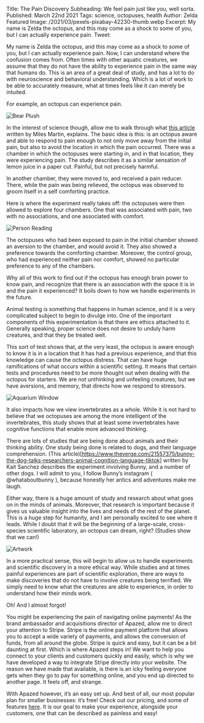 Title: The Pain Discovery
Subheading: We feel pain just like you, well sorta.
Published: March 22nd 2021
Tags: science, octopuses, health
Author: Zelda
Featured Image: /2021/03/pexels-pixabay-42230-thumb.webp
Excerpt: My name is Zelda the octopus, and this may come as a shock to some of you, but I can actually experience pain.
Tweet: 

My name is Zelda the octopus, and this may come as a shock to some of you, but I can actually experience pain. Now, I can understand where the confusion comes from. Often times with other aquatic creatures, we assume that they do not have the ability to experience pain in the same way that humans do. This is an area of a great deal of study, and has a lot to do with neuroscience and behavioral understanding. Which is a lot of work to be able to accurately measure, what at times feels like it can merely be intuited.

For example, an octopus can experience pain.

![Bear Plush](/2021/03/pexels-pixabay-42230-1200.webp)

In the interest of science though, allow me to walk through what [this article](https://academictimes.com/octopuses-can-feel-pain-both-physically-and-subjectively/?T=AU) written by Miles Martin, explains. The basic idea is this: is an octopus aware and able to respond to pain enough to not only move away from the initial pain, but also to avoid the location in which the pain occurred. There was a chamber in which the octopuses were starting in, and in that location, they were experiencing pain. The study describes it as a similar sensation of lemon juice in a paper cut. Painful, but not precisely harmful.

In another chamber, they were moved to, and received a pain reducer. There, while the pain was being relieved, the octopus was observed to groom itself in a self comforting practice.

Here is where the experiment really takes off: the octopuses were then allowed to explore four chambers. One that was associated with pain, two with no associations, and one associated with comfort.

![Person Reading](/2021/03/pexels-cottonbro-4861373-1200.webp)

The octopuses who had been exposed to pain in the initial chamber showed an aversion to the chamber, and would avoid it. They also showed a preference towards the comforting chamber. Moreover, the control group, who had experienced neither pain nor comfort, showed no particular preference to any of the chambers.

Why all of this work to find out if the octopus has enough brain power to know pain, and recognize that there is an association with the space it is in and the pain it experienced? It boils down to how we handle experiments in the future.

Animal testing is something that happens in human science, and it is a very complicated subject to begin to divulge into. One of the important components of this experimentation is that there are ethics attached to it. Generally speaking, proper science does not desire to unduly harm creatures, and that they be treated well. 

This sort of test shows that, at the very least, the octopus is aware enough to know it is in a location that it has had a previous experience, and that this knowledge can cause the octopus distress. That can have huge ramifications of what occurs within a scientific setting. It means that certain tests and procedures need to be more thought out when dealing with the octopus for starters. We are not unthinking and unfeeling creatures, but we have aversions, and memory, that directs how we respond to stressors.

![Aquarium Window](/2021/03/pexels-ivy-son-3490958-1200.webp)

It also impacts how we view invertebrates as a whole. While it is not hard to believe that we octopuses are among the more intelligent of the invertebrates, this study shows that at least some invertebrates have cognitive functions that enable more advanced thinking.

There are lots of studies that are being done about animals and their thinking ability. One study being done is related to dogs, and their language comprehension. (This article)[https://www.theverge.com/21557375/bunny-the-dog-talks-researchers-animal-cognition-language-tiktok] written by Kait Sanchez describes the experiment involving Bunny, and a number of other dogs. I will admit to you, I follow Bunny’s instagram ( @whataboutbunny ), because honestly her antics and adventures make me laugh.

Either way, there is a huge amount of study and research about what goes on in the minds of animals. Moreover, that research is important because it gives us valuable insight into the lives and needs of the rest of the planet. This is a huge step for humanity, and I am personally excited to see where it leads. While I doubt that it will be the beginning of a large-scale, cross-species scientific laboratory, an octopus can dream, right? (Studies show that we can!)

![Artwork](/2021/03/pexels-meo-724994-1200.webp)

In a more practical sense, this will begin to allow us to handle experiments and scientific discovery in a more ethical way. While studies and at times painful experiences are part of scientific exploration, there are ways to make discoveries that do not have to involve creatures being terrified. We simply need to know what the creatures are able to experience, in order to understand how their minds work.

Oh! And I almost forgot!

You might be experiencing the pain of navigating online payments! As the brand ambassador and acquisitions director of Apazed, allow me to direct your attention to Stripe. Stripe is the online payment platform that allows you to accept a wide variety of payments, and allows the conversion of funds, from all around the globe. Stripe is quick and easy, but it can be a bit daunting at first. Which is where Apazed steps in! We want to help you connect to your clients and customers quickly and easily, which is why we have developed a way to integrate Stripe directly into your website. The reason we have made that available, is there is an icky feeling everyone gets when they go to pay for something online, and you end up directed to another page. It feels off, and strange.

With Apazed however, it’s an easy set up. And best of all, our most popular plan for smaller businesses: it’s free! Check out our pricing, and some of features [here](https://apazed.com/pricing). It is our goal to make your experience, alongside your customers, one that can be described as painless and easy!
